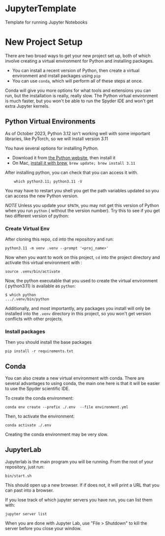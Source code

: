 # JupyterTemplate

Template for running Jupyter Notebooks


# New Project Setup

There are two broad ways to get your new project set up, both of which involve
creating a virtual environment for Python and installing packages. 

* You can install a recent version of Python, then create a virtual environment
  and install packages using ``pip``
* You can use ``conda``, which will perform all of these steps at once. 


Conda will give you more options for what tools and extensions you can run, but
the installation is really, really slow. The Python virtual environment is much
faster, but you won't be able to run the Spyder IDE and won't get extra Jupyter
kernels.

## Python Virtual Environments

As of October 2023, Python 3.12 isn't working well with some important
libraries, like PyTorch, so we will install version 3.11

You have several options for installing Python.

* Download it from [the Python
  website](https://www.python.org/downloads/release/python-3116/), then install
  it
* On Mac, [install it with brew](https://brew.sh), ``brew update; brew install
  3.11``

After installing python, you can check that you can access it with. 

```
    which python3.11; python3.11 -V
```

You may have to restart you shell you get the path variables updated so you can access the new Python version.  

*NOTE* Unless you update your ``$PATH``, you may not get this version of Python
when you run ``python`` ( without the version number). Try this to see if you
get two different version of python:

### Create Virtual Env
After cloning this repo, cd into the repository and run:

```
python3.11 -m venv .venv --prompt '<proj_name>'
```

Now when you want to work on this project, ``cd`` into the project directory and
activate this virtual environment with :

```
source .venv/bin/activate
```

Now, the python executable that you used to create the virtual environment
( python3.11) is available as ``python``:

```
$ which python 
.../.venv/bin/python
```  

Additionally, and most importantly, any packages you install will only be
installed into the ``.venv`` directory in this project, so you won't get
version conflicts with other projects. 

### Install packages

Then you should install the base packages


```
pip install -r requirements.txt
```

## Conda

You can also create a new virtual environment with conda. There are several
advantages to using conda, the main one here is that it will be easier to use
the Spyder scientific IDE.

To create the conda environment: 

```
conda env create --prefix ./.env  --file environment.yml
```

Then, to activate the environment:

```
conda activate ./.env
```

Creating the conda environment may be very slow. 




## JupyterLab

Jupyterlab is the main program you will be running. From the root of your repository, just run:

```
bin/start.sh
```

This should open up a new browser. If if does not, it will print a URL that you can past into a browser. 


If you lose track of which jupyter servers you have run, you can list them with:

```
jupyter server list
```


When you are done with Jupyter Lab, use "File > Shutdown" to kill the server before you close your window. 




